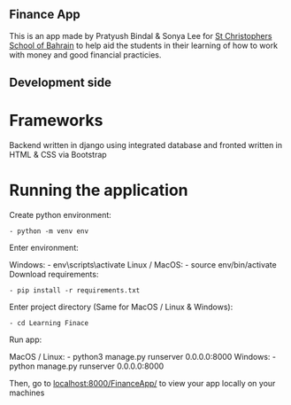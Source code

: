## Finance App
This is an app made by Pratyush Bindal & Sonya Lee for [St Christophers School of Bahrain](https://st-chris.net) to help aid the students in their learning of how to work with money and good financial practicies.

## Development side
# Frameworks
Backend written in django using integrated database and fronted written in HTML & CSS via Bootstrap
# Running the application
Create python environment:

    - python -m venv env
Enter environment:

Windows:
    - env\scripts\activate
Linux / MacOS:
    - source env/bin/activate
Download requirements:

    - pip install -r requirements.txt

Enter project directory (Same for MacOS / Linux & Windows):

    - cd Learning Finace

Run app:

MacOS / Linux:
    - python3 manage.py runserver 0.0.0.0:8000
Windows:
    - python manage.py runserver 0.0.0.0:8000

Then, go to [localhost:8000/FinanceApp/](localhost:8000/FinanceApp/) to view your app locally on your machines